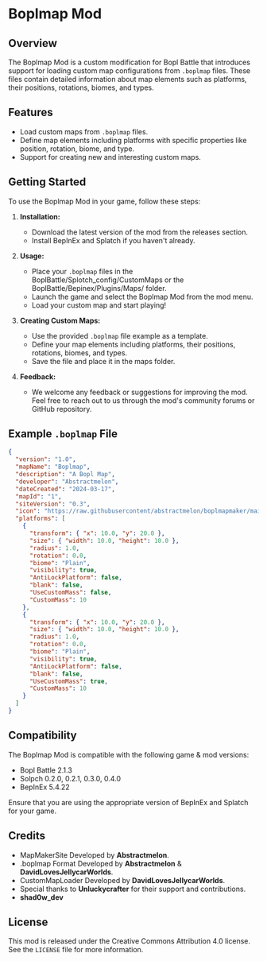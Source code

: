 # Boplmap Mod

## Overview
The Boplmap Mod is a custom modification for Bopl Battle that introduces support for loading custom map configurations from `.boplmap` files. These files contain detailed information about map elements such as platforms, their positions, rotations, biomes, and types.

## Features
- Load custom maps from `.boplmap` files.
- Define map elements including platforms with specific properties like position, rotation, biome, and type.
- Support for creating new and interesting custom maps.

## Getting Started
To use the Boplmap Mod in your game, follow these steps:

1. **Installation:**
   - Download the latest version of the mod from the releases section.
   - Install BepInEx and Splatch if you haven't already.

2. **Usage:**
   - Place your `.boplmap` files in the BoplBattle/Splotch_config/CustomMaps or the BoplBattle/Bepinex/Plugins/Maps/ folder.
   - Launch the game and select the Boplmap Mod from the mod menu.
   - Load your custom map and start playing!

3. **Creating Custom Maps:**
   - Use the provided `.boplmap` file example as a template.
   - Define your map elements including platforms, their positions, rotations, biomes, and types.
   - Save the file and place it in the maps folder.

4. **Feedback:**
   - We welcome any feedback or suggestions for improving the mod. Feel free to reach out to us through the mod's community forums or GitHub repository.

## Example `.boplmap` File
```json
{
  "version": "1.0",
  "mapName": "Boplmap",
  "description": "A Bopl Map",
  "developer": "Abstractmelon",
  "dateCreated": "2024-03-17",
  "mapId": "1",
  "siteVersion": "0.3",
  "icon": "https://raw.githubusercontent/abstractmelon/boplmapmaker/main/images/icon.jpeg",
  "platforms": [
    {
      "transform": { "x": 10.0, "y": 20.0 },
      "size": { "width": 10.0, "height": 10.0 },
      "radius": 1.0,
      "rotation": 0.0,
      "biome": "Plain",
      "visibility": true,
      "AntiLockPlatform": false,
      "blank": false,
      "UseCustomMass": false,
      "CustomMass": 10
    },
    {
      "transform": { "x": 10.0, "y": 20.0 },
      "size": { "width": 10.0, "height": 10.0 },
      "radius": 1.0,
      "rotation": 0.0,
      "biome": "Plain",
      "visibility": true,
      "AntiLockPlatform": false,
      "blank": false,
      "UseCustomMass": true,
      "CustomMass": 10
    }
  ]
}
```
## Compatibility
The Boplmap Mod is compatible with the following game & mod versions:

- Bopl Battle 2.1.3
- Solpch 0.2.0, 0.2.1, 0.3.0, 0.4.0
- BepInEx 5.4.22

Ensure that you are using the appropriate version of BepInEx and Splatch for your game.

## Credits
- MapMakerSite Developed by **Abstractmelon**.
- .boplmap Format Developed by **Abstractmelon** & **DavidLovesJellycarWorlds**.
- CustomMapLoader Developed by **DavidLovesJellycarWorlds**.
- Special thanks to **Unluckycrafter** for their support and contributions.
- **shad0w_dev**

## License
This mod is released under the Creative Commons Attribution 4.0 license. See the `LICENSE` file for more information.

